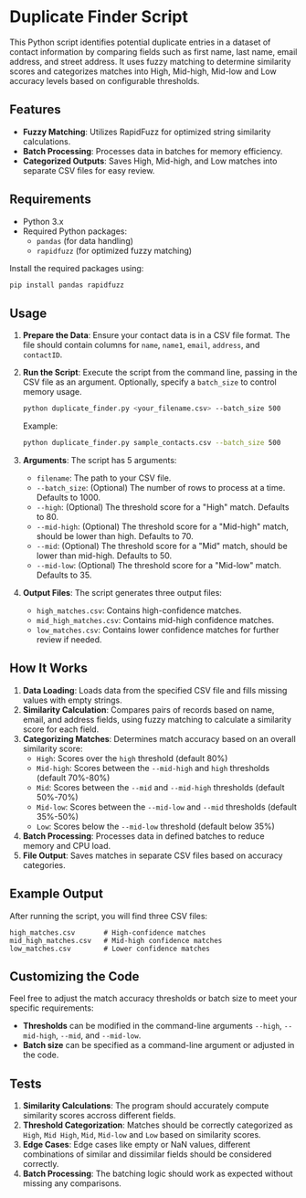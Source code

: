 
# Duplicate Finder Script

This Python script identifies potential duplicate entries in a dataset of contact information by comparing fields such as first name, last name, email address, and street address. It uses fuzzy matching to determine similarity scores and categorizes matches into High, Mid-high, Mid-low and Low accuracy levels based on configurable thresholds.

## Features
- **Fuzzy Matching**: Utilizes RapidFuzz for optimized string similarity calculations.
- **Batch Processing**: Processes data in batches for memory efficiency.
- **Categorized Outputs**: Saves High, Mid-high, and Low matches into separate CSV files for easy review.

## Requirements

- Python 3.x
- Required Python packages:
  - `pandas` (for data handling)
  - `rapidfuzz` (for optimized fuzzy matching)
  
Install the required packages using:
```bash
pip install pandas rapidfuzz
```

## Usage

1. **Prepare the Data**: Ensure your contact data is in a CSV file format. The file should contain columns for `name`, `name1`, `email`, `address`, and `contactID`.

2. **Run the Script**:
   Execute the script from the command line, passing in the CSV file as an argument. Optionally, specify a `batch_size` to control memory usage.
   ```bash
   python duplicate_finder.py <your_filename.csv> --batch_size 500
   ```
   Example:
   ```bash
   python duplicate_finder.py sample_contacts.csv --batch_size 500
   ```

3. **Arguments**:
   The script has 5 arguments:
   - `filename`: The path to your CSV file.
   - `--batch_size`: (Optional) The number of rows to process at a time. Defaults to 1000.
   - `--high`: (Optional) The threshold score for a "High" match. Defaults to 80.
   - `--mid-high`: (Optional) The threshold score for a "Mid-high" match, should be lower than high. Defaults to 70.
   - `--mid`: (Optional) The threshold score for a "Mid" match, should be lower than mid-high. Defaults to 50.
   - `--mid-low`: (Optional) The threshold score for a "Mid-low" match. Defaults to 35.

4. **Output Files**:
   The script generates three output files:
   - `high_matches.csv`: Contains high-confidence matches.
   - `mid_high_matches.csv`: Contains mid-high confidence matches.
   - `low_matches.csv`: Contains lower confidence matches for further review if needed.

## How It Works

1. **Data Loading**: Loads data from the specified CSV file and fills missing values with empty strings.
2. **Similarity Calculation**: Compares pairs of records based on name, email, and address fields, using fuzzy matching to calculate a similarity score for each field.
3. **Categorizing Matches**: Determines match accuracy based on an overall similarity score:
   - `High`: Scores over the `high` threshold (default 80%)
   - `Mid-high`: Scores between the `--mid-high` and `high` thresholds (default 70%-80%)
   - `Mid`: Scores between the `--mid` and `--mid-high` thresholds (default 50%-70%)
   - `Mid-low`: Scores between the `--mid-low` and `--mid` thresholds (default 35%-50%)
   - `Low`: Scores below the `--mid-low` threshold (default below 35%)
4. **Batch Processing**: Processes data in defined batches to reduce memory and CPU load.
5. **File Output**: Saves matches in separate CSV files based on accuracy categories.

## Example Output

After running the script, you will find three CSV files:
```plaintext
high_matches.csv       # High-confidence matches
mid_high_matches.csv   # Mid-high confidence matches
low_matches.csv        # Lower confidence matches
```

## Customizing the Code

Feel free to adjust the match accuracy thresholds or batch size to meet your specific requirements:
- **Thresholds** can be modified in the command-line arguments `--high`, `--mid-high`, `--mid`, and `--mid-low`.
- **Batch size** can be specified as a command-line argument or adjusted in the code.

## Tests

1. **Similarity Calculations**: The program should accurately compute similarity scores accross different fields.
2. **Threshold Categorization**: Matches should be correctly categorized as `High`, `Mid High`, `Mid`, `Mid-low` and `Low` based on similarity scores.
3. **Edge Cases**: Edge cases like empty or NaN values, different combinations of similar and dissimilar fields should be considered correctly.
4. **Batch Processing**: The batching logic should work as expected without missing any comparisons.